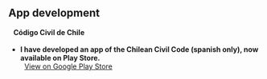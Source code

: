 ## App development

<h4 style="margin:0 10px 0;">Código Civil de Chile</h4>

<ul style="margin:0 0 5px;">
  <li><div><strong>I have developed an app of the Chilean Civil Code (spanish only), now available on Play Store.</strong></div>
  <a href="https://play.google.com/store/apps/details?id=com.rodrigomaulen.codigocivilcl">View on Google Play Store</a>
  </li>

</ul>



